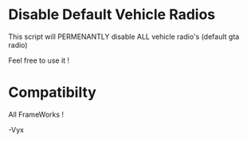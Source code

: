 # Disable Default Vehicle Radios

This script will PERMENANTLY disable ALL vehicle radio's (default gta radio)

Feel free to use it !

# Compatibilty

All FrameWorks !

-Vyx
